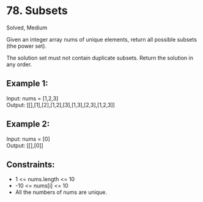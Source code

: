 # 78. Subsets
Solved, Medium

Given an integer array nums of unique elements, return all possible subsets (the power set).  

The solution set must not contain duplicate subsets. Return the solution in any order.  

 

Example 1:
---  
Input: nums = [1,2,3]  
Output: [[],[1],[2],[1,2],[3],[1,3],[2,3],[1,2,3]]  

Example 2:
---
Input: nums = [0]  
Output: [[],[0]]  
 

Constraints:
---
* 1 <= nums.length <= 10
* -10 <= nums[i] <= 10
* All the numbers of nums are unique.
